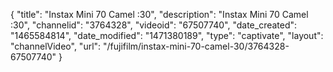 {
    "title": "Instax Mini 70 Camel :30",
    "description": "Instax Mini 70 Camel :30",
    "channelid": "3764328",
    "videoid": "67507740",
    "date_created": "1465584814",
    "date_modified": "1471380189",
    "type": "captivate",
    "layout": "channelVideo",
    "url": "\/fujifilm\/instax-mini-70-camel-30\/3764328-67507740"
}